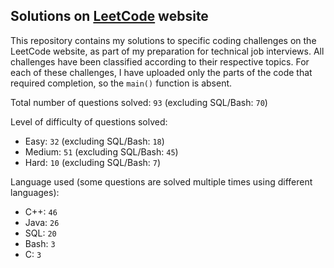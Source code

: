 ## Solutions on [LeetCode](https://leetcode.com/) website

This repository contains my solutions to specific coding challenges on the LeetCode website, as part of my preparation for technical job interviews. All challenges have been classified according to their respective topics. For each of these challenges, I have uploaded only the parts of the code that required completion, so the `main()` function is absent.

Total number of questions solved: `93` (excluding SQL/Bash: `70`)

Level of difficulty of questions solved:
* Easy: `32` (excluding SQL/Bash: `18`)
* Medium: `51` (excluding SQL/Bash: `45`)
* Hard: `10` (excluding SQL/Bash: `7`)

Language used (some questions are solved multiple times using different languages):
* C++: `46`
* Java: `26`
* SQL: `20`
* Bash: `3`
* C: `3`
